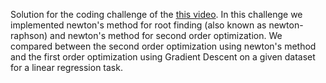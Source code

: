 Solution for the coding challenge of the [this video](https://www.youtube.com/watch?v=UIFMLK2nj_w).
In this challenge we implemented newton's method for root finding (also known as newton-raphson) and newton's method for second order optimization.
We compared between the second order optimization using newton's method and the first order optimization using Gradient Descent on a given dataset for a linear regression task.